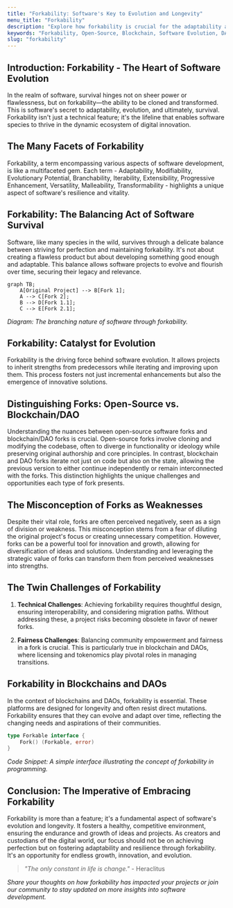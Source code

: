 ```yaml
---
title: "Forkability: Software's Key to Evolution and Longevity"
menu_title: "Forkability"
description: "Explore how forkability is crucial for the adaptability and continuous evolution of open-source software and blockchain technologies."
keywords: "Forkability, Open-Source, Blockchain, Software Evolution, DAOs, Software Adaptability"
slug: "forkability"
---
```


## Introduction: Forkability - The Heart of Software Evolution

In the realm of software, survival hinges not on sheer power or flawlessness, but on forkability—the ability to be cloned and transformed. This is software's secret to adaptability, evolution, and ultimately, survival. Forkability isn't just a technical feature; it's the lifeline that enables software species to thrive in the dynamic ecosystem of digital innovation.

## The Many Facets of Forkability

Forkability, a term encompassing various aspects of software development, is like a multifaceted gem. Each term - Adaptability, Modifiability, Evolutionary Potential, Branchability, Iterability, Extensibility, Progressive Enhancement, Versatility, Malleability, Transformability - highlights a unique aspect of software's resilience and vitality.

## Forkability: The Balancing Act of Software Survival

Software, like many species in the wild, survives through a delicate balance between striving for perfection and maintaining forkability. It's not about creating a flawless product but about developing something good enough and adaptable. This balance allows software projects to evolve and flourish over time, securing their legacy and relevance.

```mermaid
graph TB;
    A[Original Project] --> B[Fork 1];
    A --> C[Fork 2];
    B --> D[Fork 1.1];
    C --> E[Fork 2.1];
```
*Diagram: The branching nature of software through forkability.*

## Forkability: Catalyst for Evolution

Forkability is the driving force behind software evolution. It allows projects to inherit strengths from predecessors while iterating and improving upon them. This process fosters not just incremental enhancements but also the emergence of innovative solutions.

## Distinguishing Forks: Open-Source vs. Blockchain/DAO

Understanding the nuances between open-source software forks and blockchain/DAO forks is crucial. Open-source forks involve cloning and modifying the codebase, often to diverge in functionality or ideology while preserving original authorship and core principles. In contrast, blockchain and DAO forks iterate not just on code but also on the state, allowing the previous version to either continue independently or remain interconnected with the forks. This distinction highlights the unique challenges and opportunities each type of fork presents.

## The Misconception of Forks as Weaknesses

Despite their vital role, forks are often perceived negatively, seen as a sign of division or weakness. This misconception stems from a fear of diluting the original project's focus or creating unnecessary competition. However, forks can be a powerful tool for innovation and growth, allowing for diversification of ideas and solutions. Understanding and leveraging the strategic value of forks can transform them from perceived weaknesses into strengths.

## The Twin Challenges of Forkability

1. **Technical Challenges**: Achieving forkability requires thoughtful design, ensuring interoperability, and considering migration paths. Without addressing these, a project risks becoming obsolete in favor of newer forks.

2. **Fairness Challenges**: Balancing community empowerment and fairness in a fork is crucial. This is particularly true in blockchain and DAOs, where licensing and tokenomics play pivotal roles in managing transitions.

## Forkability in Blockchains and DAOs

In the context of blockchains and DAOs, forkability is essential. These platforms are designed for longevity and often resist direct mutations. Forkability ensures that they can evolve and adapt over time, reflecting the changing needs and aspirations of their communities.

```go
type Forkable interface {
    Fork() (Forkable, error)
}
```
*Code Snippet: A simple interface illustrating the concept of forkability in programming.*

## Conclusion: The Imperative of Embracing Forkability

Forkability is more than a feature; it's a fundamental aspect of software's evolution and longevity. It fosters a healthy, competitive environment, ensuring the endurance and growth of ideas and projects. As creators and custodians of the digital world, our focus should not be on achieving perfection but on fostering adaptability and resilience through forkability. It's an opportunity for endless growth, innovation, and evolution.

> _"The only constant in life is change."_ - Heraclitus

*Share your thoughts on how forkability has impacted your projects or join our community to stay updated on more insights into software development.*
